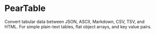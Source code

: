 # PearTable
Convert tabular data between JSON, ASCII, Markdown, CSV, TSV, and HTML. For simple plain-text tables, flat object arrays, and key value pairs.
